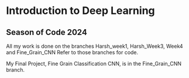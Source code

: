 # Introduction to Deep Learning

## Season of Code 2024

All my work is done on the branches Harsh_week1, Harsh_Week3, Week4 and Fine_Grain_CNN
Refer to those branches for code.

My Final Project, Fine Grain Classification CNN, is in the Fine_Grain_CNN branch.
